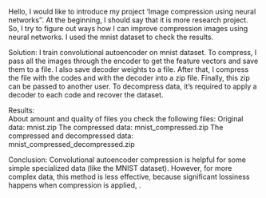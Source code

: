 Hello, I would like to introduce my project ‘Image compression using neural networks’’. At the beginning, I should say that it is more research project. So, I try to figure out ways how I can improve compression images using neural networks. I used the mnist dataset to check the results.

Solution: I train convolutional autoencoder on mnist dataset. To compress, I pass all the images through the encoder to get the feature vectors and save them to a file. I also save decoder weights to a file. After that, I compress the file with the codes and with the decoder into a zip file. Finally, this zip  can be passed to another user. To decompress data, it’s required to apply a decoder to each code and recover the dataset.

Results:  
About amount and quality of files you check the following files:
Original data: mnist.zip
The compressed data: mnist_compressed.zip
The compressed and decompressed data: mnist_compressed_decompressed.zip

Conclusion: Convolutional autoencoder compression is helpful for some simple specialized data (like the MNIST dataset). However, for more complex data, this method is less effective, because significant lossiness happens when compression is applied, .
